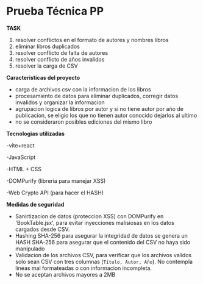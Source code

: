 # Prueba Técnica PP
**TASK**
1) resolver conflictos en el formato de autores y nombres libros
2) eliminar libros duplicados
3) resolver conflicto de falta de autores
4) resolver conflicto de años invalidos
5) resolver la carga de CSV

**Caracteristicas del proyecto**
- carga de archivos csv con la informacion de los libros
- procesamiento de datos para eliminar duplicados, corregir datos invalidos y organizar la informacion
- agrupacion logica de libros por autor y si no tiene autor por año de publicacion, se eligio los que no tienen autor conocido dejarlos al ultimo
- no se consideraron posibles ediciones del mismo libro 
 
**Tecnologias utilizadas**

-vite+react

-JavaScript

-HTML + CSS

-DOMPurify (libreria para manejar XSS)

-Web Crypto API (para hacer el HASH)

**Medidas de seguridad**
- Sanirtizacion de datos (proteccion XSS) con DOMPurify en 'BookTable.jsx', para evitar inyecciones malisiosas en los datos cargados desde CSV.
- Hashing SHA-256 para asegurar la integridad de datos se genera un HASH SHA-256 para asegurar que el contenido del CSV no haya sido manipulado
- Validacion de los archivos CSV, para verificar que los archivos validos solo sean CSV con tres columnas (`Título, Autor, Año`). No contempla lineas mal formateadas o con informacion incompleta.
- No se aceptan archivos mayores a 2MB
